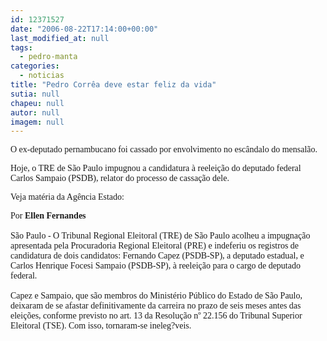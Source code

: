 ```yaml
---
id: 12371527
date: "2006-08-22T17:14:00+00:00"
last_modified_at: null
tags:
  - pedro-manta
categories:
  - noticias
title: "Pedro Corrêa deve estar feliz da vida"
sutia: null
chapeu: null
autor: null
imagem: null
---
```

<p><P><FONT face=\"Times New Roman\"><FONT face=Verdana>O ex-deputado pernambucano foi cassado&nbsp;por envolvimento no escândalo do mensalão.</FONT></FONT></P></p>
<p><P><FONT face=Verdana>Hoje, o TRE de São Paulo impugnou a candidatura à reeleição do deputado federal Carlos Sampaio (PSDB), relator do processo de cassação dele.</FONT></P></p>
<p><P><FONT face=Verdana>Veja matéria da Agência Estado:</FONT></P></p>
<p><P><FONT face=\"Times New Roman\"><FONT face=Verdana>Por<STRONG> Ellen Fernandes<BR></STRONG></FONT></FONT><FONT face=\"Times New Roman\"><FONT face=Verdana><BR>São Paulo - O Tribunal Regional Eleitoral (TRE) de São Paulo acolheu a impugnação apresentada pela Procuradoria Regional Eleitoral (PRE) e indeferiu os registros de candidatura de dois candidatos: Fernando Capez (PSDB-SP), a deputado estadual, e Carlos Henrique Focesi Sampaio (PSDB-SP), à reeleição para o cargo de deputado federal. <BR><BR>Capez e Sampaio, que são membros do Ministério Público do Estado de São Paulo, deixaram de se afastar definitivamente da carreira no prazo de seis meses antes das eleições, conforme previsto no art. 13 da Resolução nº 22.156 do Tribunal Superior Eleitoral (TSE). Com isso, tornaram-se ineleg?veis.</FONT></P></FONT> </p>
